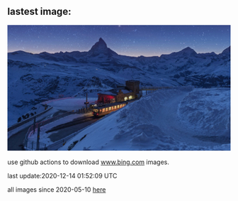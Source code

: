 ## lastest image:
![](images/PolarExpress.jpg)

use github actions to download www.bing.com images.

last update:2020-12-14 01:52:09 UTC

all images since 2020-05-10 [here](https://github.com/counter2015/bing-daily-images/tree/master/images) 
